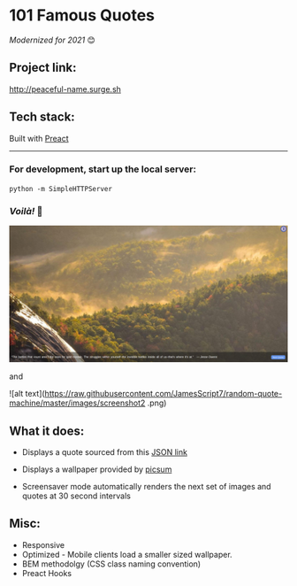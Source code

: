 # 101 Famous Quotes

*Modernized for 2021* 😊

## Project link:
http://peaceful-name.surge.sh

## Tech stack:
Built with [Preact](https://preactjs.com/)

---

### For development, start up the local server:
```
python -m SimpleHTTPServer
```
### *Voilà!* 🎉

![alt text](https://raw.githubusercontent.com/JamesScript7/random-quote-machine/master/images/screenshot1.png)

and

![alt text](https://raw.githubusercontent.com/JamesScript7/random-quote-machine/master/images/screenshot2
.png)

## What it does:
* Displays a quote sourced from this [JSON link](https://gist.githubusercontent.com/JamesScript7/9071c8419edaca2c7ced77c18c4236f1/raw/ef1161709601eb71db6fa7da99c657a3f4bd2fda/Quotes.json)

* Displays a wallpaper provided by [picsum](https://picsum.photos)

* Screensaver mode automatically renders the next set of images and quotes at 30 second intervals

## Misc:
* Responsive
* Optimized - Mobile clients load a smaller sized wallpaper.
* BEM methodolgy (CSS class naming convention)
* Preact Hooks